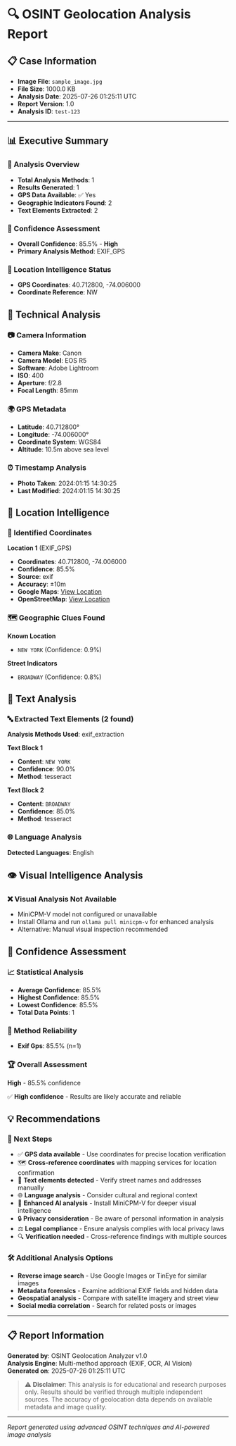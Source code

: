 # 🔍 OSINT Geolocation Analysis Report

## 📋 Case Information
- **Image File**: `sample_image.jpg`
- **File Size**: 1000.0 KB
- **Analysis Date**: 2025-07-26 01:25:11 UTC
- **Report Version**: 1.0
- **Analysis ID**: `test-123`

---

## 📊 Executive Summary

### 🎯 Analysis Overview
- **Total Analysis Methods**: 1
- **Results Generated**: 1
- **GPS Data Available**: ✅ Yes
- **Geographic Indicators Found**: 2
- **Text Elements Extracted**: 2

### 🔬 Confidence Assessment
- **Overall Confidence**: 85.5% - **High**
- **Primary Analysis Method**: EXIF_GPS

### 📍 Location Intelligence Status
- **GPS Coordinates**: 40.712800, -74.006000
- **Coordinate Reference**: NW


## 🔧 Technical Analysis

### 📷 Camera Information
- **Camera Make**: Canon
- **Camera Model**: EOS R5
- **Software**: Adobe Lightroom
- **ISO**: 400
- **Aperture**: f/2.8
- **Focal Length**: 85mm

### 🌍 GPS Metadata
- **Latitude**: 40.712800°
- **Longitude**: -74.006000°
- **Coordinate System**: WGS84
- **Altitude**: 10.5m above sea level

### ⏰ Timestamp Analysis
- **Photo Taken**: 2024:01:15 14:30:25
- **Last Modified**: 2024:01:15 14:30:25


## 📍 Location Intelligence

### 🎯 Identified Coordinates

**Location 1** (EXIF_GPS)
- **Coordinates**: 40.712800, -74.006000
- **Confidence**: 85.5%
- **Source**: exif
- **Accuracy**: ±10m
- **Google Maps**: [View Location](https://maps.google.com/?q=40.7128,-74.006)
- **OpenStreetMap**: [View Location](https://www.openstreetmap.org/?mlat=40.7128&mlon=-74.006&zoom=15)

### 🗺️ Geographic Clues Found

**Known Location**
- `NEW YORK` (Confidence: 0.9%)

**Street Indicators**
- `BROADWAY` (Confidence: 0.8%)



## 📝 Text Analysis

### 🔤 Extracted Text Elements (2 found)

**Analysis Methods Used**: exif_extraction

**Text Block 1**
- **Content**: `NEW YORK`
- **Confidence**: 90.0%
- **Method**: tesseract

**Text Block 2**
- **Content**: `BROADWAY`
- **Confidence**: 85.0%
- **Method**: tesseract

### 🌐 Language Analysis
**Detected Languages**: English



## 👁️ Visual Intelligence Analysis

### ❌ Visual Analysis Not Available
- MiniCPM-V model not configured or unavailable
- Install Ollama and run `ollama pull minicpm-v` for enhanced analysis
- Alternative: Manual visual inspection recommended


## 🎯 Confidence Assessment

### 📈 Statistical Analysis
- **Average Confidence**: 85.5%
- **Highest Confidence**: 85.5%
- **Lowest Confidence**: 85.5%
- **Total Data Points**: 1

### 🔬 Method Reliability
- **Exif Gps**: 85.5% (n=1)

### 🏆 Overall Assessment
**High** - 85.5% confidence

✅ **High confidence** - Results are likely accurate and reliable


## 💡 Recommendations

### 🎯 Next Steps
- ✅ **GPS data available** - Use coordinates for precise location verification
- 🗺️ **Cross-reference coordinates** with mapping services for location confirmation
- 📝 **Text elements detected** - Verify street names and addresses manually
- 🌐 **Language analysis** - Consider cultural and regional context
- 🤖 **Enhanced AI analysis** - Install MiniCPM-V for deeper visual intelligence
- 🔒 **Privacy consideration** - Be aware of personal information in analysis
- ⚖️ **Legal compliance** - Ensure analysis complies with local privacy laws
- 🔍 **Verification needed** - Cross-reference findings with multiple sources

### 🛠️ Additional Analysis Options
- **Reverse image search** - Use Google Images or TinEye for similar images
- **Metadata forensics** - Examine additional EXIF fields and hidden data
- **Geospatial analysis** - Compare with satellite imagery and street view
- **Social media correlation** - Search for related posts or images


---

## 📋 Report Information

**Generated by**: OSINT Geolocation Analyzer v1.0  
**Analysis Engine**: Multi-method approach (EXIF, OCR, AI Vision)  
**Generated on**: 2025-07-26 01:25:11 UTC  

> ⚠️ **Disclaimer**: This analysis is for educational and research purposes only. Results should be verified through multiple independent sources. The accuracy of geolocation data depends on available metadata and image quality.

---

*Report generated using advanced OSINT techniques and AI-powered image analysis*